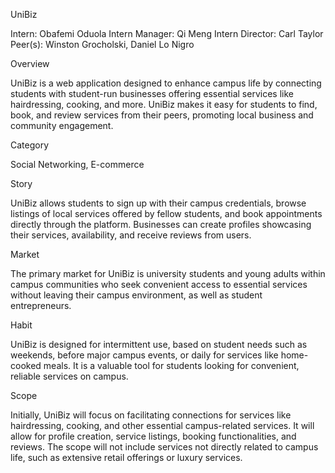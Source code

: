 UniBiz

Intern: Obafemi Oduola
Intern Manager: Qi Meng
Intern Director: Carl Taylor
Peer(s): Winston Grocholski, Daniel Lo Nigro


Overview

UniBiz is a web application designed to enhance campus life by connecting students with student-run businesses offering essential services like hairdressing, cooking, and more. UniBiz makes it easy for students to find, book, and review services from their peers, promoting local business and community engagement.

Category

Social Networking, E-commerce

Story

UniBiz allows students to sign up with their campus credentials, browse listings of local services offered by fellow students, and book appointments directly through the platform. Businesses can create profiles showcasing their services, availability, and receive reviews from users.

Market

The primary market for UniBiz is university students and young adults within campus communities who seek convenient access to essential services without leaving their campus environment, as well as student entrepreneurs.

Habit

UniBiz is designed for intermittent use, based on student needs such as weekends, before major campus events, or daily for services like home-cooked meals. It is a valuable tool for students looking for convenient, reliable services on campus.

Scope

Initially, UniBiz will focus on facilitating connections for services like hairdressing, cooking, and other essential campus-related services. It will allow for profile creation, service listings, booking functionalities, and reviews. The scope will not include services not directly related to campus life, such as extensive retail offerings or luxury services.

